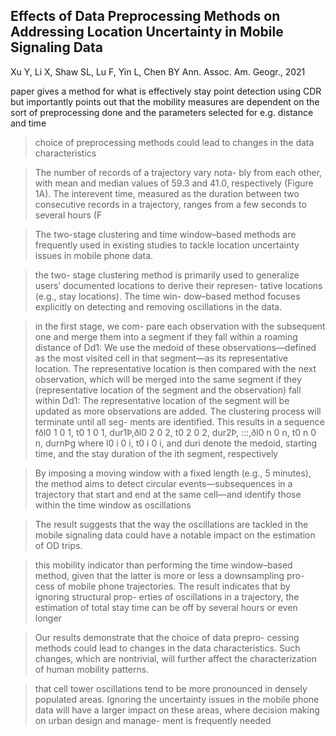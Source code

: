 ## Effects of Data Preprocessing Methods on Addressing Location Uncertainty in Mobile Signaling Data

Xu Y, Li X, Shaw SL, Lu F, Yin L, Chen BY
Ann. Assoc. Am. Geogr., 2021




paper gives a method for what is effectively stay point detection using CDR but importantly points out that the mobility measures are dependent on the sort of preprocessing done and the parameters selected for e.g. distance and time




> choice of preprocessing methods could lead to changes in the data characteristics




> The number of records of a trajectory vary nota- bly from each other, with mean and median values of 59.3 and 41.0, respectively (Figure 1A). The interevent time, measured as the duration between two consecutive records in a trajectory, ranges from a few seconds to several hours (F




> The two-stage clustering and time window–based methods are frequently used in existing studies to tackle location uncertainty issues in mobile phone data.




> the two- stage clustering method is primarily used to generalize users’ documented locations to derive their represen- tative locations (e.g., stay locations). The time win- dow–based method focuses explicitly on detecting and removing oscillations in the data.




> in the first stage, we com- pare each observation with the subsequent one and merge them into a segment if they fall within a roaming distance of Dd1: We use the medoid of these observations—defined as the most visited cell in that segment—as its representative location. The representative location is then compared with the next observation, which will be merged into the same segment if they (representative location of the segment and the observation) fall within Dd1: The representative location of the segment will be updated as more observations are added. The clustering process will terminate until all seg- ments are identified. This results in a sequence fðl0 1 0 1, t0 1 0 1, dur1Þ,ðl0 2 0 2, t0 2 0 2, dur2Þ, :::,ðl0 n 0 n, t0 n 0 n, durnÞg where l0 i 0 i, t0 i 0 i, and duri denote the medoid, starting time, and the stay duration of the ith segment, respectively




> By imposing a moving window with a fixed length (e.g., 5 minutes), the method aims to detect circular events—subsequences in a trajectory that start and end at the same cell—and identify those within the time window as oscillations




> The result suggests that the way the oscillations are tackled in the mobile signaling data could have a notable impact on the estimation of OD trips.




> this mobility indicator than performing the time window–based method, given that the latter is more or less a downsampling pro- cess of mobile phone trajectories. The result indicates that by ignoring structural prop- erties of oscillations in a trajectory, the estimation of total stay time can be off by several hours or even longer




> Our results demonstrate that the choice of data prepro- cessing methods could lead to changes in the data characteristics. Such changes, which are nontrivial, will further affect the characterization of human mobility patterns.




> that cell tower oscillations tend to be more pronounced in densely populated areas. Ignoring the uncertainty issues in the mobile phone data will have a larger impact on these areas, where decision making on urban design and manage- ment is frequently needed




